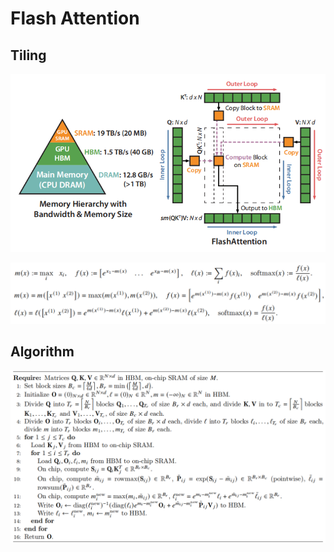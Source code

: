 # Flash Attention

## Tiling

![Tiling](Tiling.png)

![Formula](Formula.png)

## Algorithm

![Algorithm](Algorithm.png)
